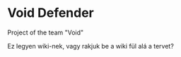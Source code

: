# Void Defender

Project of the team "Void"

Ez legyen wiki-nek, vagy rakjuk be a wiki fül alá a tervet?
